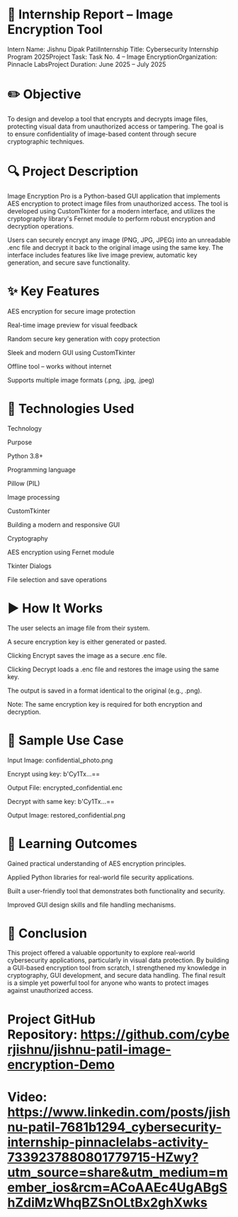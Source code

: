 # 🔐 Internship Report – Image Encryption Tool

Intern Name: Jishnu Dipak PatilInternship Title: Cybersecurity Internship Program 2025Project Task: Task No. 4 – Image EncryptionOrganization: Pinnacle LabsProject Duration: June 2025 – July 2025

# ✏️ Objective

To design and develop a tool that encrypts and decrypts image files, protecting visual data from unauthorized access or tampering. The goal is to ensure confidentiality of image-based content through secure cryptographic techniques.

# 🔍 Project Description

Image Encryption Pro is a Python-based GUI application that implements AES encryption to protect image files from unauthorized access. The tool is developed using CustomTkinter for a modern interface, and utilizes the cryptography library's Fernet module to perform robust encryption and decryption operations.

Users can securely encrypt any image (PNG, JPG, JPEG) into an unreadable .enc file and decrypt it back to the original image using the same key. The interface includes features like live image preview, automatic key generation, and secure save functionality.

# ✨ Key Features

AES encryption for secure image protection

Real-time image preview for visual feedback

Random secure key generation with copy protection

Sleek and modern GUI using CustomTkinter

Offline tool – works without internet

Supports multiple image formats (.png, .jpg, .jpeg)

# 🔧 Technologies Used

Technology

Purpose

Python 3.8+

Programming language

Pillow (PIL)

Image processing

CustomTkinter

Building a modern and responsive GUI

Cryptography

AES encryption using Fernet module

Tkinter Dialogs

File selection and save operations

# ▶️ How It Works

The user selects an image file from their system.

A secure encryption key is either generated or pasted.

Clicking Encrypt saves the image as a secure .enc file.

Clicking Decrypt loads a .enc file and restores the image using the same key.

The output is saved in a format identical to the original (e.g., .png).

Note: The same encryption key is required for both encryption and decryption.

# 📅 Sample Use Case

Input Image: confidential_photo.png

Encrypt using key: b'Cy1Tx...==

Output File: encrypted_confidential.enc

Decrypt with same key: b'Cy1Tx...==

Output Image: restored_confidential.png

# 💼 Learning Outcomes

Gained practical understanding of AES encryption principles.

Applied Python libraries for real-world file security applications.

Built a user-friendly tool that demonstrates both functionality and security.

Improved GUI design skills and file handling mechanisms.

# 📄 Conclusion

This project offered a valuable opportunity to explore real-world cybersecurity applications, particularly in visual data protection. By building a GUI-based encryption tool from scratch, I strengthened my knowledge in cryptography, GUI development, and secure data handling. The final result is a simple yet powerful tool for anyone who wants to protect images against unauthorized access.

# Project GitHub Repository: https://github.com/cyberjishnu/jishnu-patil-image-encryption-Demo 

# Video: https://www.linkedin.com/posts/jishnu-patil-7681b1294_cybersecurity-internship-pinnaclelabs-activity-7339237880801779715-HZwy?utm_source=share&utm_medium=member_ios&rcm=ACoAAEc4UgABgShZdiMzWhqBZSnOLtBx2ghXwks



